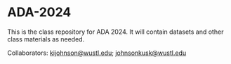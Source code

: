 # ADA-2024
This is the class repository for ADA 2024. It will contain datasets and other class materials as needed.

Collaborators: kijohnson@wustl.edu; johnsonkusk@wustl.edu
